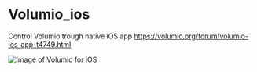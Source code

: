 # Volumio_ios
Control Volumio trough native iOS app
https://volumio.org/forum/volumio-ios-app-t4749.html

![Image of Volumio for iOS](http://i.imgur.com/SxP3Zto.jpg)
